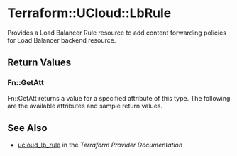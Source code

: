 # Terraform::UCloud::LbRule

Provides a Load Balancer Rule resource to add content forwarding policies for Load Balancer backend resource.

## Return Values

### Fn::GetAtt

Fn::GetAtt returns a value for a specified attribute of this type. The following are the available attributes and sample return values.

## See Also

* [ucloud_lb_rule](https://www.terraform.io/docs/providers/ucloud/r/lb_rule.html) in the _Terraform Provider Documentation_